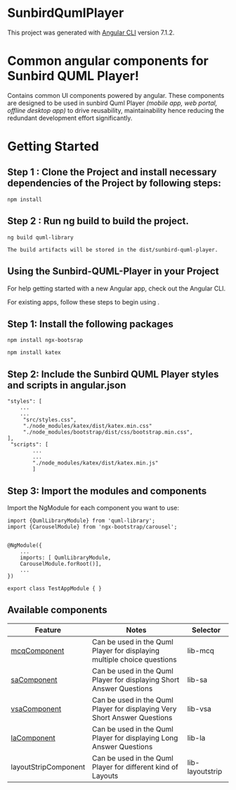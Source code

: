 # SunbirdQumlPlayer

This project was generated with [Angular CLI](https://github.com/angular/angular-cli) version 7.1.2.

# Common angular components for Sunbird QUML Player!

Contains common UI components powered by angular. These components are designed to be used in sunbird Quml Player *(mobile app, web portal, offline desktop app)* to drive reusability, maintainability hence reducing the redundant development effort significantly.

# Getting Started

## Step 1 : Clone the Project and install necessary dependencies of the Project by following steps: 

    npm install 

## Step 2 : Run ng build to build the project.

    ng build quml-library

    The build artifacts will be stored in the dist/sunbird-quml-player.


## Using the Sunbird-QUML-Player in your Project 

For help getting started with a new Angular app, check out the Angular CLI.

For existing apps, follow these steps to begin using .

## Step 1: Install the following packages

    npm install ngx-bootsrap

    npm install katex
	

  
## Step 2: Include the Sunbird QUML Player styles and scripts in angular.json 

    "styles": [
	    ...
	    ...
         "src/styles.css",
         "./node_modules/katex/dist/katex.min.css"
         "./node_modules/bootstrap/dist/css/bootstrap.min.css",
    ],
     "scripts": [
            ...
            ...
            "./node_modules/katex/dist/katex.min.js"
            ]

## Step 3: Import the modules and components

Import the NgModule for each component you want to use:

    import {QumlLibraryModule} from 'quml-library';
    import {CarouselModule} from 'ngx-bootstrap/carousel';


    @NgModule({
	    ...
	    imports: [ QumlLibraryModule,
        CarouselModule.forRoot()],
	    ...
    })

    export class TestAppModule { }

## Available components

|Feature| Notes| Selector|
|--|--|--|
| [mcqComponent](./projects/quml-library/src/lib/mcq/mcq-component.md) | Can be used in the Quml Player for displaying multiple choice questions| lib-mcq|
| [saComponent](./projects/quml-library/src/lib/sa/sa-component.md)| Can be used in the Quml Player for displaying Short Answer Questions| lib-sa|
| [vsaComponent](./projects/quml-library/src/lib/vsa/vsa.component.md)| Can be used in the Quml Player for displaying Very Short Answer Questions | lib-vsa|
| [laComponent](./projects/quml-library/src/lib/la/la.component.md) | Can be used in the Quml Player for displaying Long Answer Questions| lib-la|
| layoutStripComponent | Can be used in the Quml Player for different kind of Layouts | lib-layoutstrip|